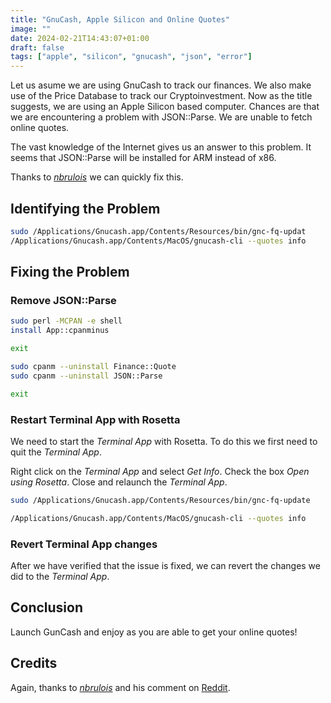 ```yaml
---
title: "GnuCash, Apple Silicon and Online Quotes"
image: ""
date: 2024-02-21T14:43:07+01:00
draft: false
tags: ["apple", "silicon", "gnucash", "json", "error"]
---
```


Let us asume we are using GnuCash to track our finances. We also make use of the Price Database to track our Cryptoinvestment. Now as the title suggests, we are using an Apple Silicon based computer. Chances are that we are encountering a problem with JSON::Parse. We are unable to fetch online quotes.

The vast knowledge of the Internet gives us an answer to this problem. It seems that JSON::Parse will be installed for ARM instead of x86.

Thanks to [_nbrulois_](https://www.reddit.com/user/nbrulois/) we can quickly fix this.

## Identifying the Problem

```bash
sudo /Applications/Gnucash.app/Contents/Resources/bin/gnc-fq-updat
/Applications/Gnucash.app/Contents/MacOS/gnucash-cli --quotes info
```

## Fixing the Problem

### Remove JSON::Parse

```bash
sudo perl -MCPAN -e shell
install App::cpanminus

exit

sudo cpanm --uninstall Finance::Quote
sudo cpanm --uninstall JSON::Parse

exit
```

### Restart Terminal App with Rosetta

We need to start the _Terminal App_ with Rosetta. To do this we first need to quit the _Terminal App_.

Right click on the _Terminal App_ and select _Get Info_. Check the box _Open using Rosetta_. Close and relaunch the _Terminal App_.

```bash
sudo /Applications/Gnucash.app/Contents/Resources/bin/gnc-fq-update

/Applications/Gnucash.app/Contents/MacOS/gnucash-cli --quotes info
```

### Revert Terminal App changes

After we have verified that the issue is fixed, we can revert the changes we did to the _Terminal App_.

## Conclusion

Launch GunCash and enjoy as you are able to get your online quotes!

## Credits

Again, thanks to [_nbrulois_](https://www.reddit.com/user/nbrulois/) and his comment on [Reddit](https://www.reddit.com/r/GnuCash/comments/12c250i/comment/jh1y9ao/).
